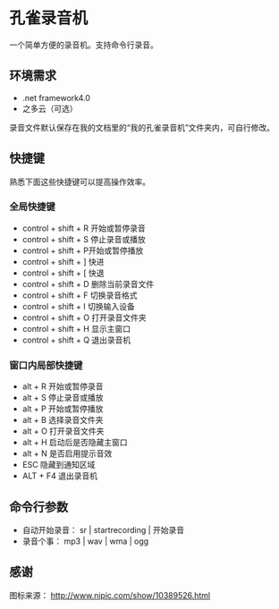 # 孔雀录音机

一个简单方便的录音机。支持命令行录音。


## 环境需求

* .net framework4.0
* 之多云（可选）


录音文件默认保存在我的文档里的“我的孔雀录音机”文件夹内，可自行修改。


## 快捷键

熟悉下面这些快捷键可以提高操作效率。

### 全局快捷键

* control + shift + R 开始或暂停录音
* control + shift + S 停止录音或播放
* control + shift + P开始或暂停播放
* control + shift + ] 快进
* control + shift + [ 快退
* control + shift + D 删除当前录音文件
* control + shift + F 切换录音格式
* control + shift + I 切换输入设备
* control + shift + O 打开录音文件夹
* control + shift + H 显示主窗口
* control + shift + Q 退出录音机


### 窗口内局部快捷键

* alt + R 开始或暂停录音
* alt + S 停止录音或播放
* alt + P 开始或暂停播放
* alt + B 选择录音文件夹
* alt + O 打开录音文件夹
* alt + H 启动后是否隐藏主窗口
* alt + N 是否启用提示音效
* ESC 隐藏到通知区域
* ALT + F4 退出录音机


## 命令行参数

* 自动开始录音： sr | startrecording | 开始录音
* 录音个事： mp3 | wav | wma | ogg


## 感谢

图标来源： <http://www.nipic.com/show/10389526.html>